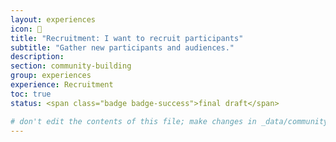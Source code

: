 ```yaml
---
layout: experiences
icon: 👋
title: "Recruitment: I want to recruit participants"
subtitle: "Gather new participants and audiences."
description:
section: community-building
group: experiences
experience: Recruitment
toc: true
status: <span class="badge badge-success">final draft</span>

# don't edit the contents of this file; make changes in _data/community-building-experiences.yml
---
```


